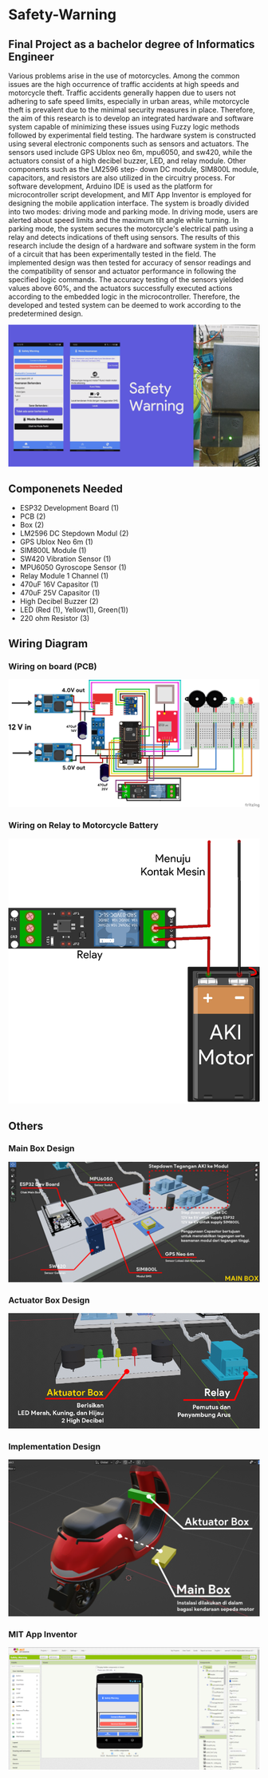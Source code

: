 # Safety-Warning

## Final Project as a bachelor degree of Informatics Engineer

Various problems arise in the use of motorcycles. Among the common issues are the
high occurrence of traffic accidents at high speeds and motorcycle theft. Traffic
accidents generally happen due to users not adhering to safe speed limits, especially
in urban areas, while motorcycle theft is prevalent due to the minimal security
measures in place. Therefore, the aim of this research is to develop an integrated
hardware and software system capable of minimizing these issues using Fuzzy logic
methods followed by experimental field testing. The hardware system is constructed
using several electronic components such as sensors and actuators. The sensors used
include GPS Ublox neo 6m, mpu6050, and sw420, while the actuators consist of a high
decibel buzzer, LED, and relay module. Other components such as the LM2596 step-
down DC module, SIM800L module, capacitors, and resistors are also utilized in the
circuitry process. For software development, Arduino IDE is used as the platform for
microcontroller script development, and MIT App Inventor is employed for designing
the mobile application interface. The system is broadly divided into two modes: driving
mode and parking mode. In driving mode, users are alerted about speed limits and the
maximum tilt angle while turning. In parking mode, the system secures the
motorcycle's electrical path using a relay and detects indications of theft using sensors.
The results of this research include the design of a hardware and software system in
the form of a circuit that has been experimentally tested in the field. The implemented
design was then tested for accuracy of sensor readings and the compatibility of sensor
and actuator performance in following the specified logic commands. The accuracy
testing of the sensors yielded values above 60%, and the actuators successfully
executed actions according to the embedded logic in the microcontroller. Therefore,
the developed and tested system can be deemed to work according to the
predetermined design.

<img src="./Others/Safety-Warning.png">

## Componenets Needed
* ESP32 Development Board (1) <br/>
* PCB (2) <br/>
* Box (2) <br/>
* LM2596 DC Stepdown Modul (2) <br/>
* GPS Ublox Neo 6m (1) <br/>
* SIM800L Module (1) <br/>
* SW420 Vibration Sensor (1) <br/>
* MPU6050 Gyroscope Sensor (1) <br/>
* Relay Module 1 Channel (1) <br/>
* 470uF 16V Capasitor (1) <br/>
* 470uF 25V Capasitor (1) <br/>
* High Decibel Buzzer (2) <br/>
* LED (Red (1), Yellow(1), Green(1)) <br/>
* 220 ohm Resistor (3) <br/>

## Wiring Diagram

### Wiring on board (PCB) <br/>
<img src="./Wiring/Safety_Warning_Wiring.png">

### Wiring on Relay to Motorcycle Battery <br/>
<img src="./Wiring/Relay_Wiring.png">

## Others <br/>
### Main Box Design <br/>
<img src="./Others/Main_Box_Design.PNG">

### Actuator Box Design <br/>
<img src="./Others/Actuator_Box_Design.PNG">

### Implementation Design <br/>
<img src="./Others/Implementation_Design.PNG">

### MIT App Inventor <br/>
<img src="./Others/mit-app-inventor.PNG">
